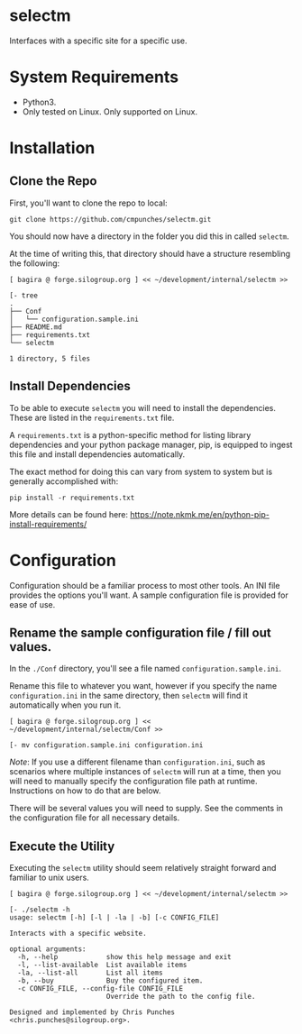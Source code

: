 # selectm

Interfaces with a specific site for a specific use.

# System Requirements

* Python3.  
* Only tested on Linux.  Only supported on Linux.

# Installation

## Clone the Repo
First, you'll want to clone the repo to local:

```
git clone https://github.com/cmpunches/selectm.git
```

You should now have a directory in the folder you did this in called `selectm`.

At the time of writing this, that directory should have a structure resembling the following:

```
[ bagira @ forge.silogroup.org ] << ~/development/internal/selectm >>

[- tree
.
├── Conf
│   └── configuration.sample.ini
├── README.md
├── requirements.txt
└── selectm

1 directory, 5 files
```

## Install Dependencies

To be able to execute `selectm` you will need to install the dependencies.  These are listed in the `requirements.txt` file.

A `requirements.txt` is a python-specific method for listing library dependencies and your python package manager, pip, is equipped to ingest this file and install dependencies automatically.

The exact method for doing this can vary from system to system but is generally accomplished with:

```
pip install -r requirements.txt
```

More details can be found here: https://note.nkmk.me/en/python-pip-install-requirements/

# Configuration
Configuration should be a familiar process to most other tools.  An INI file provides the options you'll want.  A sample configuration file is provided for ease of use.

## Rename the sample configuration file / fill out values.
In the `./Conf` directory, you'll see a file named `configuration.sample.ini`.  

Rename this file to whatever you want, however if you specify the name `configuration.ini` in the same directory, then `selectm` will find it automatically when you run it.  

```
[ bagira @ forge.silogroup.org ] << ~/development/internal/selectm/Conf >>

[- mv configuration.sample.ini configuration.ini
```
*Note*: If you use a different filename than `configuration.ini`, such as scenarios where multiple instances of `selectm` will run at a time, then you will need to manually specify the configuration file path at runtime.  Instructions on how to do that are below.

There will be several values you will need to supply.  See the comments in the configuration file for all necessary details.


## Execute the Utility

Executing the `selectm` utility should seem relatively straight forward and familiar to unix users. 
```
[ bagira @ forge.silogroup.org ] << ~/development/internal/selectm >>

[- ./selectm -h
usage: selectm [-h] [-l | -la | -b] [-c CONFIG_FILE]

Interacts with a specific website.

optional arguments:
  -h, --help            show this help message and exit
  -l, --list-available  List available items
  -la, --list-all       List all items
  -b, --buy             Buy the configured item.
  -c CONFIG_FILE, --config-file CONFIG_FILE
                        Override the path to the config file.

Designed and implemented by Chris Punches <chris.punches@silogroup.org>.
```